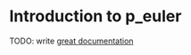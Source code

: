 # Introduction to p_euler

TODO: write [great documentation](http://jacobian.org/writing/what-to-write/)
